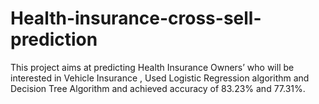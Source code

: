 # Health-insurance-cross-sell-prediction
This project aims at predicting Health Insurance Owners’ who will be interested in Vehicle Insurance , Used Logistic Regression algorithm and Decision Tree Algorithm and achieved accuracy of 83.23% and 77.31%.
